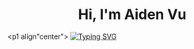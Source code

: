 <h1 align="center">Hi, I'm Aiden Vu</h1>

<p1 align"center"> [![Typing SVG](https://readme-typing-svg.demolab.com/?lines=I+am+student+learning+coding)](https://git.io/typing-svg) </p1>
